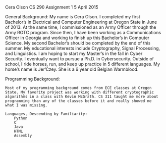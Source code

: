 Cera Olson
CS 290
Assignment 1
5 April 2015

General Background:
	My name is Cera Olson. I completed my first Bachelor’s in Electrical and Computer Engineering at Oregon State in June of 2013. At the same time, I commissioned as an Army Officer through the Army ROTC program. Since then, I have been working as a Communications Officer in Georgia and working to finish up this Bachelor’s in Computer Science. My second Bachelor’s should be completed by the end of this summer. My educational interests include Cryptography, Signal Processing, and Linguistics. I am hoping to start my Master’s in the fall in Cyber Security. I eventually want to pursue a Ph.D. in Cybersecurity. 
	Outside of school, I ride horses, run, and keep up practice in 5 different languages. My horse’s name is Jer’Czey. She is a 6 year old Belgian Warmblood. 


Programming Background:

	Most of my programming background comes from ECE classes at Oregon State. My favorite project was working with different cryptographic algorithms in a class with Kevin McGrath. CS 311 taught me more about programming than any of the classes before it and really showed me what I was missing.

	Languages, Descending by Familiarity:
		Python
		C
		Java
		HTML
		Assembly
